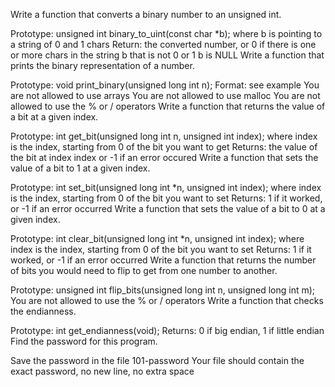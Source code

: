 Write a function that converts a binary number to an unsigned int.

Prototype: unsigned int binary_to_uint(const char *b); where b is pointing to a string of 0 and 1 chars Return: the converted number, or 0 if there is one or more chars in the string b that is not 0 or 1 b is NULL Write a function that prints the binary representation of a number.

Prototype: void print_binary(unsigned long int n); Format: see example You are not allowed to use arrays You are not allowed to use malloc You are not allowed to use the % or / operators Write a function that returns the value of a bit at a given index.

Prototype: int get_bit(unsigned long int n, unsigned int index); where index is the index, starting from 0 of the bit you want to get Returns: the value of the bit at index index or -1 if an error occured Write a function that sets the value of a bit to 1 at a given index.

Prototype: int set_bit(unsigned long int *n, unsigned int index); where index is the index, starting from 0 of the bit you want to set Returns: 1 if it worked, or -1 if an error occurred Write a function that sets the value of a bit to 0 at a given index.

Prototype: int clear_bit(unsigned long int *n, unsigned int index); where index is the index, starting from 0 of the bit you want to set Returns: 1 if it worked, or -1 if an error occurred Write a function that returns the number of bits you would need to flip to get from one number to another.

Prototype: unsigned int flip_bits(unsigned long int n, unsigned long int m); You are not allowed to use the % or / operators Write a function that checks the endianness.

Prototype: int get_endianness(void); Returns: 0 if big endian, 1 if little endian Find the password for this program.

Save the password in the file 101-password Your file should contain the exact password, no new line, no extra space


